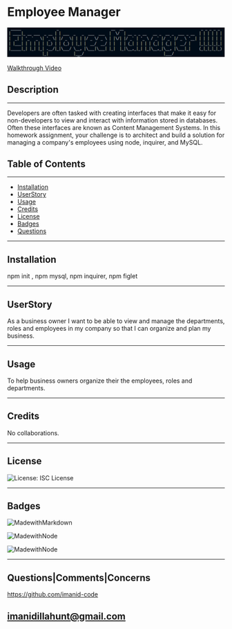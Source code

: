 

# Employee Manager

 ![Employee Manager](assets/employeemanager.png)   

[Walkthrough Video](https://drive.google.com/file/d/1h_2cWyJRQPt_oCZuu2Y09Nsyx50jF0di/view)
## Description

   
---
Developers are often tasked with creating interfaces that make it easy for non-developers to view and interact with information stored in databases. Often these interfaces are known as Content Management Systems. In this homework assignment, your challenge is to architect and build a solution for managing a company's employees using node, inquirer, and MySQL.
    
## Table of Contents 
     
---
* [Installation](#Installation)
* [UserStory](#UserStory)
* [Usage](#Usage)
* [Credits](#Credits)
* [License](#License)
* [Badges](#Badges)
* [Questions](#Questions|Comments|Concerns)
    
---
## Installation

npm init , npm mysql, npm inquirer, npm figlet

---

## UserStory

As a business owner I want to be able to view and manage the departments, roles and employees in my company so that I can organize and plan my business.

---

## Usage 

To help business owners organize their the employees, roles and departments.

---


## Credits 

No collaborations.

---



## License

![License: ISC License](https://img.shields.io/badge/License-ISC-blueviolet.svg)


---

## Badges 

![MadewithMarkdown](https://img.shields.io/badge/mySQL-70%25-brightgreen)

![MadewithNode](https://img.shields.io/badge/Inquirer-25%25-yellow)

![MadewithNode](https://img.shields.io/badge/Figlet-5%25-pink)


---

## Questions|Comments|Concerns

https://github.com/imanid-code

imanidillahunt@gmail.com
---
